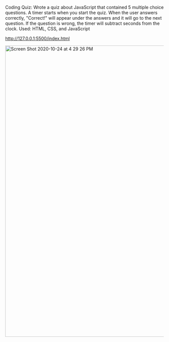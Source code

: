 Coding Quiz:
Wrote a quiz about JavaScript that contained 5 multiple choice questions. A timer starts when you start the quiz. When the user answers correctly, "Correct!" will appear under the answers and it will go to the next question. If the question is wrong, the timer will subtract seconds from the clock. 
Used: HTML, CSS, and JavaScript

http://127.0.0.1:5500/index.html

<img width="924" alt="Screen Shot 2020-10-24 at 4 29 26 PM" src="https://user-images.githubusercontent.com/68295354/97097890-64d1f280-1644-11eb-8e37-67b0165c10f8.png">

